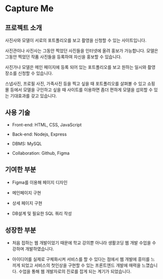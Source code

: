 # Capture Me

## 프로젝트 소개

사진사와 모델이 서로의 포트폴리오를 보고 촬영을 신청할 수 있는 사이트입니다.

사진관이나 사진사는 그동안 찍었던 사진들을 인터넷에 올려 홍보가 가능합니다. 모델은 그동안 찍었던 작품 사진들을 등록하여 자신을 홍보할 수 있습니다.

사진가나 모델은 메인 페이지에 등록 되어 있는 포트폴리오를 보고 원하는 일시와 촬영 장소를 신청할 수 있습니다.

스냅사진, 프로필 사진, 가족사진 등을 찍고 싶을 때 포트폴리오를 살펴볼 수 있고 쇼핑몰 등에서 모델을 구인하고 싶을 때 사이트를 이용하면 좀더 편하게 모델을 섭외할 수 있는 기대효과를 갖고 있습니다.

## 사용 기술

- Front-end: HTML, CSS, JavaScript

- Back-end: Nodejs, Express

- DBMS: MySQL

- Collaboration: Github, Figma

## 기여한 부분

- Figma를 이용해 페이지 디자인

- 메인페이지 구현

- 상세 페이지 구현

- DB설계 및 필요한 SQL 쿼리 작성

## 성장한 부분

- 처음 접하는 웹 개발이었기 때문에 학교 강의뿐 아니라 생활코딩 웹 개발 수업을 수강하며 개발하였습니다.

- 아이디어를 실제로 구체화시켜 서비스를 할 수 있다는 점에서 웹 개발에 흥미를 느끼게 되었고 서비스의 첫인상을 구현할 수 있는 프론트엔드 개발에 매력을 느꼈습니다. 수업을 통해 웹 개발자로의 진로를 잡게 되는 계기가 되었습니다.
